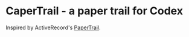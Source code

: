 # CaperTrail - a paper trail for Codex

Inspired by ActiveRecord's [PaperTrail](https://github.com/airblade/paper_trail).
